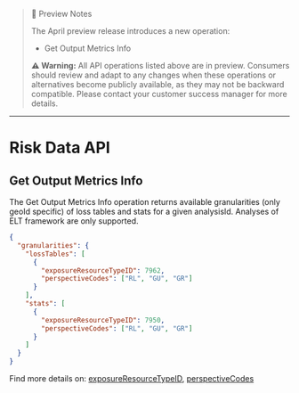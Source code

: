 > 🥥 Preview Notes
>
> The April preview release introduces a new operation:
>
> - Get Output Metrics Info
>
> **⚠️ Warning:** All API operations listed above are in preview. Consumers should review and adapt to any changes when these operations or alternatives become publicly available, as they may not be backward compatible. Please contact your customer success manager for more details.

---

# Risk Data API

## Get Output Metrics Info

The Get Output Metrics Info operation returns available granularities (only geoId specific) of loss tables and stats for a given analysisId. Analyses of ELT framework are only supported.

```json
{
  "granularities": {
    "lossTables": [
      {
        "exposureResourceTypeID": 7962,
        "perspectiveCodes": ["RL", "GU", "GR"]
      }
    ],
    "stats": [
      {
        "exposureResourceTypeID": 7950,
        "perspectiveCodes": ["RL", "GU", "GR"]
      }
    ]
  }
}
```
Find more details on:
[exposureResourceTypeID](https://developer.rms.com/platform/docs/response-filtering#exposure-type-filters),
[perspectiveCodes](https://developer.rms.com/platform/docs/response-filtering#perspective-filters)
